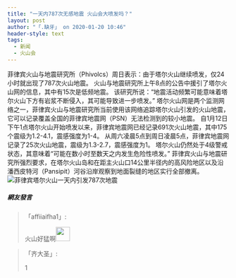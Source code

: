 ```yaml
---
title: "一天内787次无感地震 火山会大喷发吗？"
layout: post
author: "「.缺牙」 on 2020-01-20 10:46"
header-style: text
tags:
  - 新闻
  - 火山会
---
```


菲律宾火山与地震研究所（Phivolcs）周日表示：由于塔尔火山继续喷发，仅24小时就出现了787次火山地震。
火山与地震研究所上午8点的公告中援引了塔尔火山网的信息，其中有15次是低频地震。
该研究所说：“地震活动频繁可能意味着塔尔火山下方有岩浆不断侵入，其可能导致进一步喷发。”
塔尔火山网是两个监测网络之一，菲律宾火山与地震研究所当前使用该网络追踪塔尔火山引发的火山地震，它可以记录覆盖全国的菲律宾地震网（PSN）无法检测到的较小地震。
自1月12日下午1点塔尔火山开始喷发以来，菲律宾地震网已经记录691次火山地震，其中175个震级为1.2-4.1，震感强度为1-4。
从周六凌晨5点到周日凌晨5点，菲律宾地震网记录了25次火山地震，震级为1.3-2.7，震感强度为1。
塔尔火山仍然处于4级警戒状态，其意味着“可能在数小时至数天之内发生危险性喷发。”
菲律宾火山与地震研究所强烈要求，在塔尔火山岛和在距主火山口14公里半径内的高风险地区以及沿潘西皮特河（Pansipit）河谷沿岸观察到地面裂缝的地区实行全部撤离。
<img src="http://images.feileyuan.com/images/ueditor/202001201045000056.jpg" title="菲律宾塔尔火山一天内引发787次地震" alt="菲律宾塔尔火山一天内引发787次地震">

##### 網友發言 
> 「affiiaifha1」:
> <p>火山好猛啊<img src="http://images.feileyuan.com/images/ueditor/dialogs/emotion/images/default/df_022.gif" width="32" height="32"></p>

> 「齐大圣」:
> <p>1</p>


